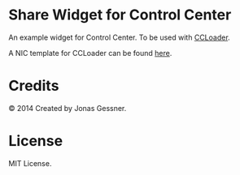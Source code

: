 Share Widget for Control Center
===============================

An example widget for Control Center. To be used with <a href="http://github.com/JonasGessner/CCLoader">CCLoader</a>.

A NIC template for CCLoader can be found <a href="https://github.com/JonasGessner/Theos-NIC-Templates">here</a>.

Credits
========
© 2014 Created by Jonas Gessner.

License
========

MIT License.
